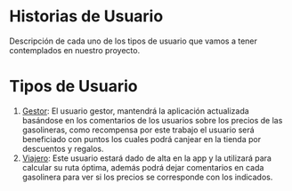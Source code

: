 ﻿# Historias de Usuario

Descripción de cada uno de los tipos de usuario que vamos a tener contemplados en nuestro proyecto.


# Tipos de Usuario

 1. [Gestor](https://github.com/josevilchez247/Odyssey/issues/6): El usuario gestor, mantendrá la aplicación actualizada basándose en los comentarios de los usuarios sobre los precios de las gasolineras, como recompensa por este trabajo el usuario será beneficiado con puntos los cuales podrá canjear en la tienda por descuentos y regalos.
 2. [Viajero](https://github.com/josevilchez247/Odyssey/issues/7): Este usuario estará dado de alta en la app y la utilizará para calcular su ruta óptima, además podrá dejar comentarios en cada gasolinera para ver si los precios se corresponde con los indicados. 

